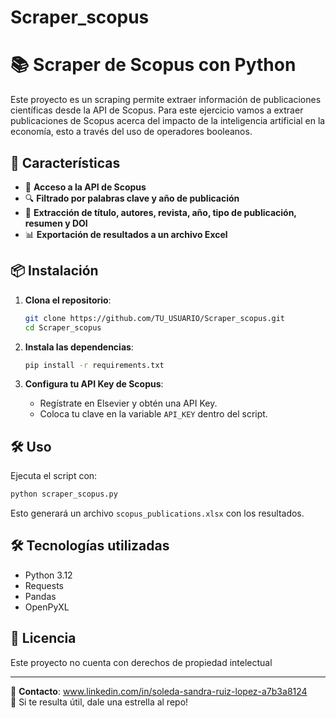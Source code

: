 # Scraper_scopus
# 📚 Scraper de Scopus con Python

Este proyecto es un scraping permite extraer información de publicaciones científicas desde la API de Scopus. Para este ejercicio vamos a extraer publicaciones de Scopus acerca del impacto de la inteligencia artificial en la economía, esto a través del uso de operadores booleanos.  

## 🚀 Características
- 💪 **Acceso a la API de Scopus**
- 🔍 **Filtrado por palabras clave y año de publicación**
- 💑 **Extracción de título, autores, revista, año, tipo de publicación, resumen y DOI**
- 📊 **Exportación de resultados a un archivo Excel**

## 📦 Instalación

1. **Clona el repositorio**:
   ```bash
   git clone https://github.com/TU_USUARIO/Scraper_scopus.git
   cd Scraper_scopus
   ```

2. **Instala las dependencias**:
   ```bash
   pip install -r requirements.txt
   ```

3. **Configura tu API Key de Scopus**:
   - Regístrate en Elsevier y obtén una API Key.
   - Coloca tu clave en la variable `API_KEY` dentro del script.

## 🛠 Uso

Ejecuta el script con:
```bash
python scraper_scopus.py
```
Esto generará un archivo `scopus_publications.xlsx` con los resultados.

## 🛠 Tecnologías utilizadas
- Python 3.12
- Requests
- Pandas
- OpenPyXL

## 📅 Licencia
Este proyecto no cuenta con derechos de propiedad intelectual

---
📧 **Contacto**: www.linkedin.com/in/soleda-sandra-ruiz-lopez-a7b3a8124  
🌟 Si te resulta útil, dale una estrella al repo!
